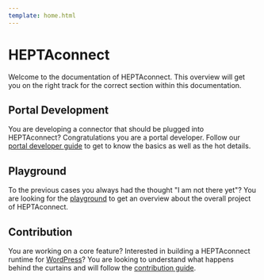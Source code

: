 ```yaml
---
template: home.html
---
```


# HEPTAconnect

Welcome to the documentation of HEPTAconnect.
This overview will get you on the right track for the correct section within this documentation.


## Portal Development

You are developing a connector that should be plugged into HEPTAconnect?
Congratulations you are a portal developer.
Follow our [portal developer guide](./guides/portal-developer/index.md) to get to know the basics as well as the hot details.

<!-- TODO Add integrator guide -->

<!-- TODO Add administrator guide -->


## Playground

To the previous cases you always had the thought "I am not there yet"?
You are looking for the [playground](./playground/index.md) to get an overview about the overall project of HEPTAconnect.


## Contribution

You are working on a core feature?
Interested in building a HEPTAconnect runtime for [WordPress](https://wordpress.com/)?
You are looking to understand what happens behind the curtains and will follow the [contribution guide](./guides/contributor/index.md).

<!-- TODO Improve landing page -->
